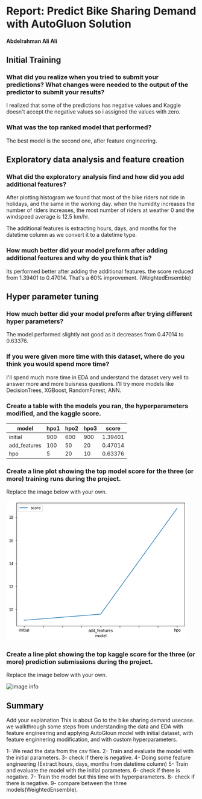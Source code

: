 # Report: Predict Bike Sharing Demand with AutoGluon Solution
#### Abdelrahman Ali Ali

## Initial Training
### What did you realize when you tried to submit your predictions? What changes were needed to the output of the predictor to submit your results?
I realized that some of the predictions has negative values and Kaggle doesn't accept the negative values so i assigned the values with zero.

### What was the top ranked model that performed?
The best model is the second one, after feature engineering.

## Exploratory data analysis and feature creation
### What did the exploratory analysis find and how did you add additional features?
After plotting histogram we found that most of the bike riders not ride in holidays, and the same in the working day.
when the humidity increases the number of riders increases, the most number of riders at weather 0 and the windspeed average is 12.5 km/hr.

The additional features is extracting hours, days, and months for the datetime column as we convert it to a datetime type.

### How much better did your model preform after adding additional features and why do you think that is?
Its performed better after adding the additional features. the score reduced from 1.39401 to 0.47014. That's a 60% improvement.
(WeightedEnsemble)

## Hyper parameter tuning
### How much better did your model preform after trying different hyper parameters?
The model performed slightly not good as it decreases from 0.47014 to 0.63376.

### If you were given more time with this dataset, where do you think you would spend more time?
I'll spend much more time in EDA and understand the dataset very well to answer more and more buisness questions.
I'll try more models like DecisionTrees, XGBoost, RandomForest, ANN.

### Create a table with the models you ran, the hyperparameters modified, and the kaggle score.
|model|hpo1|hpo2|hpo3|score|
|--|--|--|--|--|
|initial|900|600|900|1.39401|
|add_features|100|50|20|0.47014|
|hpo|5|20|10|0.63376|

### Create a line plot showing the top model score for the three (or more) training runs during the project.

Replace the image below with your own.

![image info](1.png)

### Create a line plot showing the top kaggle score for the three (or more) prediction submissions during the project.

Replace the image below with your own.

![image info](‪2.png)

## Summary
Add your explanation
This is about Go to the bike sharing demand usecase. we walkthrough some steps from understanding the data and EDA with feature engineering and applying AutoGloun model with initial dataset, with feature enginnering modification, and with custom hyperparameters.

1- We read the data from the csv files.
2- Train and evaluate the model with the initial parameters.
3- check if there is negative.
4- Doing some feature engineering (Extract hours, days, months from datetime column)
5- Train and evaluate the model with the initial parameters.
6- check if there is negative.
7- Train the model but this time with hyperparameters.
8- check if there is negative.
9- compare between the three models(WeightedEnsemble).